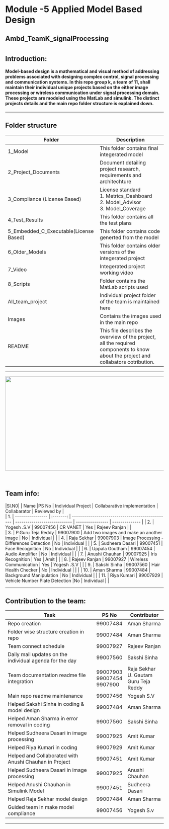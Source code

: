 # Module -5 Applied Model Based Design
## Ambd_TeamK_signalProcessing

#
## Introduction: ##
#### Model-based design is a mathematical and visual method of addressing problems associated with designing complex control, signal processing and communication systems. In this repo group k, a team of 11, shall maintain their individual unique projects based on the either image processing or wireless communication under signal processing domain. These projects are modeled using the MatLab and simulink. The distinct projects details and the main repo folder structure is explained down.  ####
-------------------------------------------------------------------
## Folder structure ##
| Folder | Description|
| --- | --- |
|1_Model | This folder contains final integerated model |
| 2_Project_Documents | Document detailing project research, requirements and architechture|
| 3_Compliance (License Based) | License standard <br>1. Metrics_Dashboard <br>2. Model_Advisor <br>3. Model_Coverage  |
| 4_Test_Results| This folder contains all the test plans |
| 5_Embedded_C_Executable(License Based) | This folder contains code generted from the model |
| 6_Older_Models | This folder contains older versions of the integerated project  |
| 7_Video | Integerated project working video |
| 8_Scripts | Folder contains the MatLab scripts used |
| All_team_project | Individual project folder of the team is maintained here |
| Images | Contains the images used in the main repo |
| README| This file describes the overview of the project, all the required components to know about the project and collabators cotribution. |


---------------------------------------------------------------------------------
<p align="center">
  <img width = 720 height= 300 src="https://github.com/katana7436/AMBD_TeamK_signalProcessing/blob/b7a2588d76a611ef5f394f4b72a1f84884c5aa5e/Images/teamwork-quotes.png">
</p> <br>

## Team info:

|Sl.N0| | Name             |PS No      | Individual Project                               | Collabarative implementation | Collabarator     |   Reviewed by  |         
| 1. | ---------------- | :-------: | ------------------------------------------------ | ---------------------------- | ---------------- | -------------- | 
| 2. | Yogesh .S.V       | 99007456 | CR VANET                                         |            Yes               | Rajeev Ranjan    |      |                      
| 3. | P.Guru Teja Reddy | 99007900 | Add two images and make an another image         |   No                         |  Individual      | |
| 4. | Raja Sekhar       | 99007903 | Image Processing - Differences Detection                |   No                         |  Individual      | |
| 5. | Sudheera Dasari   | 99007451 | Face Recognition                                 |   No                         |  Individual      | |
| 6. | Uppala Goutham    | 99007454 | Audio Amplifier                                  |   No                         |  Individual      | |
| 7. | Anushi Chauhan    | 99007925 | Iris Recognition                                 |  Yes                         |  Amit       | |
| 8. | Rajeev Ranjan     | 99007927 | Wireless Communication                           |   Yes                        | Yogesh .S.V      | |
| 9. | Sakshi Sinha      | 99007560 | Hair Health Checker                              |   No                         |  Individual      | |               |
| 10. | Aman Sharma       | 99007484 | Background Manipulation                               |   No                         |  Individual      | |
| 11. | Riya Kumari       | 99007929 | Vehicle Number Plate Detection                   |No                            | Individual        |                 |

--------------------------------------------------------------------
## Contribution to the team: ##
|           Task          |PS No     |                Contributor             |       
| ----------------------- | -------- | ------------------------------------------- | 
| Repo creation           | 99007484 | Aman Sharma |
| Folder wise structure creation in repo  | 99007484 | Aman Sharma |
| Team connect schedule   | 99007927 | Rajeev Ranjan                               |     
|Daily mail updates on the <br> individual agenda for the day | 99007560 | Sakshi Sinha | 
| Team documentation readme file integration | 99007903 <br> 99007454 <br> 9907900 |Raja Sekhar <br> U. Gautam <br> Guru Teja Reddy | 
| Main repo readme maintenance | 99007456 | Yogesh S.V | 
| Helped Sakshi Sinha in coding & model design | 99007484  | Aman Sharma |
| Helped Aman Sharma in error removal in coding  | 99007560 | Sakshi Sinha  |
| Helped Sudheera Dasari in image processing | 99007925 | Amit Kumar |
| Helped Riya Kumari in coding | 99007929 | Amit Kumar |
| Helped and Collaborated with Anushi Chauhan in Project| 99007451 | Amit Kumar |
| Helped Sudheera Dasari in image processing | 99007925 | Anushi Chauhan |
| Helped Anushi Chauhan in Simulink Model | 99007451 | Sudheera Dasari |
| Helped Raja Sekhar model design | 99007484  | Aman Sharma |
| Guided team in make model compliance | 99007456 | Yogesh S.v |
-----------------------------------------------------------------------------------------------------------------------------------------------------------------------

